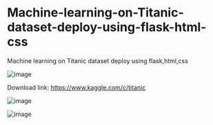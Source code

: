 # Machine-learning-on-Titanic-dataset-deploy-using-flask-html-css
Machine learning on Titanic dataset deploy using flask,html,css

![image](https://user-images.githubusercontent.com/108524748/235325600-c9e13fcc-e9fc-4d29-9aa8-04bfad8c5867.png)

Download link: https://www.kaggle.com/c/titanic

![image](https://user-images.githubusercontent.com/108524748/235325646-29556339-1c18-4b04-a96e-448ce915eade.png)


![image](https://user-images.githubusercontent.com/108524748/235325665-377d8d88-b4f6-467e-85f7-94c2824f9623.png)

